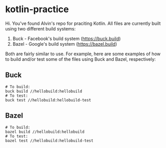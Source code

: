 # kotlin-practice

Hi. You've found Alvin's repo for praciting Kotlin. All files are currently built using two different build systems:

1) Buck - Facebook's build system (https://buck.build)
2) Bazel - Google's build system (https://bazel.build)

Both are fairly similar to use. For example, here are some examples of how to build and/or test some of the files using Buck and Bazel, respectively:

## Buck
```
# To build:
buck build //hellobuild:hellobuild
# To test:
buck test //hellobuild:hellobuild-test
```

## Bazel
```bazel
# To build:
bazel build //hellobuild:hellobuild
# To test:
bazel test //hellobuild:hellobuild-test
```
